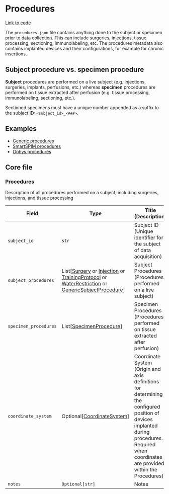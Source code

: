 # Procedures

[Link to code](https://github.com/AllenNeuralDynamics/aind-data-schema/blob/dev/src/aind_data_schema/core/procedures.py)

The `procedures.json` file contains anything done to the subject or specimen prior to data collection. This can include surgeries, injections, tissue processing, sectioning, immunolabeling, etc. The procedures metadata also contains implanted devices and their configurations, for example for chronic insertions.

## Subject procedure vs. specimen procedure

**Subject** procedures are performed on a live subject (e.g. injections, surgeries, implants, perfusions, etc.) whereas **specimen** procedures are performed on tissue extracted after perfusion (e.g. tissue processing, immunolabeling, sectioning, etc.).

Sectioned specimens must have a unique number appended as a suffix to the subject ID: `<subject_id>_<###>`.

## Examples

- [Generic procedures](https://github.com/AllenNeuralDynamics/aind-data-schema/blob/dev/examples/procedures.py)
- [SmartSPIM procedures](https://github.com/AllenNeuralDynamics/aind-data-schema/blob/dev/examples/aibs_smartspim_procedures.py)
- [Ophys procedures](https://github.com/AllenNeuralDynamics/aind-data-schema/blob/dev/examples/ophys_procedures.py)

## Core file

### Procedures

Description of all procedures performed on a subject, including surgeries, injections, and tissue processing

| Field | Type | Title (Description) |
|-------|------|-------------|
| `subject_id` | `str` | Subject ID (Unique identifier for the subject of data acquisition) |
| `subject_procedures` | List[[Surgery](components/subject_procedures.md#surgery) or [Injection](components/injection_procedures.md#injection) or [TrainingProtocol](components/subject_procedures.md#trainingprotocol) or [WaterRestriction](components/subject_procedures.md#waterrestriction) or [GenericSubjectProcedure](components/subject_procedures.md#genericsubjectprocedure)] | Subject Procedures (Procedures performed on a live subject) |
| `specimen_procedures` | List[[SpecimenProcedure](components/specimen_procedures.md#specimenprocedure)] | Specimen Procedures (Procedures performed on tissue extracted after perfusion) |
| `coordinate_system` | Optional[[CoordinateSystem](components/coordinates.md#coordinatesystem)] | Coordinate System (Origin and axis definitions for determining the configured position of devices implanted during procedures. Required when coordinates are provided within the Procedures) |
| `notes` | `Optional[str]` | Notes  |
